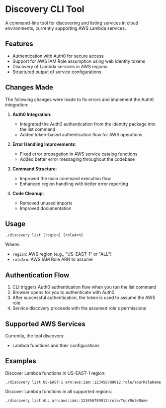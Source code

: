 # Discovery CLI Tool

A command-line tool for discovering and listing services in cloud environments, currently supporting AWS Lambda services.

## Features

- Authentication with Auth0 for secure access
- Support for AWS IAM Role assumption using web identity tokens
- Discovery of Lambda services in AWS regions
- Structured output of service configurations

## Changes Made

The following changes were made to fix errors and implement the Auth0 integration:

1. **Auth0 Integration**:
   - Integrated the Auth0 authentication from the identity package into the list command
   - Added token-based authentication flow for AWS operations

2. **Error Handling Improvements**:
   - Fixed error propagation in AWS service catalog functions
   - Added better error messaging throughout the codebase

3. **Command Structure**:
   - Improved the main command execution flow
   - Enhanced region handling with better error reporting

4. **Code Cleanup**:
   - Removed unused imports
   - Improved documentation

## Usage

```
./discovery list [region] [roleArn]
```

Where:
- `region`: AWS region (e.g., "US-EAST-1" or "ALL")
- `roleArn`: AWS IAM Role ARN to assume

## Authentication Flow

1. CLI triggers Auth0 authentication flow when you run the list command
2. Browser opens for you to authenticate with Auth0
3. After successful authentication, the token is used to assume the AWS role
4. Service discovery proceeds with the assumed role's permissions

## Supported AWS Services

Currently, the tool discovers:
- Lambda functions and their configurations

## Examples

Discover Lambda functions in US-EAST-1 region:
```
./discovery list US-EAST-1 arn:aws:iam::123456789012:role/YourRoleName
```

Discover Lambda functions in all supported regions:
```
./discovery list ALL arn:aws:iam::123456789012:role/YourRoleName
```